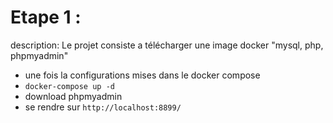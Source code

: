 # Etape 1 : 

description: 
Le projet consiste a télécharger une image docker "mysql, php, phpmyadmin"

- une fois la configurations mises dans le docker compose
- ```docker-compose up -d```
- download phpmyadmin
- se rendre sur ```http://localhost:8899/```
